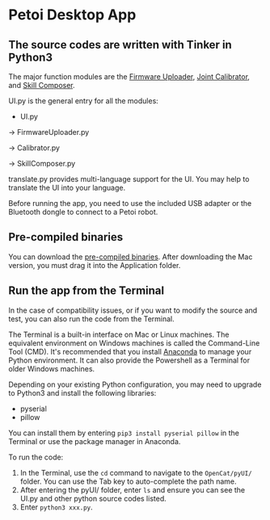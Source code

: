 # Petoi Desktop App 
## The source codes are written with Tinker in Python3 

The major function modules are the [Firmware Uploader](https://docs.petoi.com/desktop-app/firmware-uploader), [Joint Calibrator](https://docs.petoi.com/desktop-app/calibrator), and [Skill Composer](https://docs.petoi.com/desktop-app/skill-composer). 

UI.py is the general entry for all the modules:

- UI.py

-> FirmwareUploader.py

-> Calibrator.py

-> SkillComposer.py

translate.py provides multi-language support for the UI. You may help to translate the UI into your language. 

Before running the app, you need to use the included USB adapter or the Bluetooth dongle to connect to a Petoi robot. 

## Pre-compiled binaries
You can download the [pre-compiled binaries](https://tn2lsjcal7.larksuite.com/drive/folder/fldusfMtqRB7pzw1eHYFJ7oR15G).
After downloading the Mac version, you must drag it into the Application folder. 

## Run the app from the Terminal 
In the case of compatibility issues, or if you want to modify the source and test, you can also run the code from the Terminal. 

The Terminal is a built-in interface on Mac or Linux machines. The equivalent environment on Windows machines is called the Command-Line Tool (CMD). 
It's recommended that you install [Anaconda](https://www.anaconda.com/) to manage your Python environment. It can also provide the Powershell as a Terminal for older Windows machines. 

Depending on your existing Python configuration, you may need to upgrade to Python3 and install the following libraries:

- pyserial
- pillow

You can install them by entering ```pip3 install pyserial pillow``` in the Terminal or use the package manager in Anaconda. 

To run the code:
1. In the Terminal, use the ```cd``` command to navigate to the ```OpenCat/pyUI/``` folder. You can use the Tab key to auto-complete the path name. 
2. After entering the pyUI/ folder, enter ```ls``` and ensure you can see the UI.py and other python source codes listed. 
3. Enter ```python3 xxx.py```.

